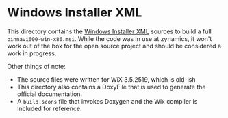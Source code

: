 Windows Installer XML
=====================

This directory contains the [Windows Installer XML](http://wixtoolset.org/)
sources to build a full ``binnavi600-win-x86.msi``. While the code was in use
at zynamics, it won't work out of the box for the open source project and
should be considered a work in progress.

Other things of note:
* The source files were written for WiX 3.5.2519, which is old-ish
* This directory also contains a DoxyFile that is used to generate the
  official documentation.
* A ``build.scons`` file that invokes Doxygen and the Wix compiler is
  included for reference.
